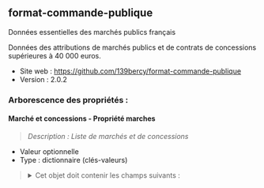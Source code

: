 <MenuSchema />

## format-commande-publique

Données essentielles des marchés publics français

Données des attributions de marchés publics et de contrats de concessions supérieures à 40 000 euros.

- Site web : https://github.com/139bercy/format-commande-publique
- Version : 2.0.2

### Arborescence des propriétés :

#### Marché et concessions - Propriété marches
> *Description : Liste de marchés et de concessions*<br>
- Valeur optionnelle
- Type : dictionnaire (clés-valeurs)

<blockquote>
<details>

<summary>Cet objet doit contenir les champs suivants :</summary>

#### Propriété marche
- Type : liste

<blockquote>
<details>

<summary>Cette propriété doit contenir une liste d'éléments parmi les suivants :</summary>

#### Format réglementaire de publication des données essentielles des marchés publics français - Propriété marcheList
- Valeur optionnelle
- Type : dictionnaire (clés-valeurs)

<blockquote>
<details>

<summary>Cet objet doit contenir les champs suivants :</summary>

#### Identifiant de marché - Propriété id
> *Description : L'identifiant de marché est un numéro d'ordre interne propre à l'acheteur public (1 à 16 caractères). Les caractères spéciaux suivants sont à éviter autant que possible : &, ", \, <, espace, virgule, point virgule.*<br>
- Valeur obligatoire
- Type : chaîne de caractères

#### Type d'objet (marché, contrat de concession) - Propriété _type
- Valeur optionnelle
- Type : chaîne de caractères
- Motif : `^Marché$`

#### Propriété acheteur
- Type : dictionnaire (clés-valeurs)

<blockquote>
<details>

<summary>Cet objet doit contenir les champs suivants :</summary>

#### Identifiant SIRET de l'acheteur - Propriété id
> *Description : http://xml.insee.fr/schema/siret.html#SIRET_stype*<br>
- Valeur obligatoire
- Type : chaîne de caractères
- Motif : `^[0-9]{14}$`

</details>
</blockquote>

#### Nature du marché - Propriété nature
> *Description : La nature du marché.*<br>
- Valeur obligatoire
- Type : chaîne de caractères
- Valeurs autorisées :
   - Marché
   - Marché de partenariat
   - Marché de défense ou de sécurité

#### Objet du marché - Propriété objet
> *Description : Description synthétique de l'objet du marché ou du lot.*<br>
- Valeur obligatoire
- Type : chaîne de caractères

#### Code CPV - Propriété codeCPV
> *Description : Nomenclature européenne permettant d'identifier les catégories de biens et de service faisant l'objet du marché (http://simap.ted.europa.eu/web/simap/cpv). Exemple: 45112500 (même si toléré, il préférable d'omettre le caractère de contrôle (-9))*<br>
- Valeur obligatoire
- Type : chaîne de caractères
- Motif : `^[0-9]{8}(-[0-9])?$`

#### Technique d'achat - Propriété techniques
> *Description : Liste des techniques d'achat utilisées par l'acheteur*<br>
- Valeur obligatoire
- Type : dictionnaire (clés-valeurs)

<blockquote>
<details>

<summary>Cet objet doit contenir les champs suivants :</summary>

#### technique - Propriété technique
- Valeur obligatoire
- Type : liste
- Valeurs autorisées :
   - Accord-cadre
   - Concours
   - Système de qualification
   - Système d'acquisition dynamique
   - Catalogue électronique
   - Enchère électronique
   - Sans objet

</details>
</blockquote>

#### modalités d'exécution - Propriété modalitesExecution
> *Description : la ou les modalités d'exécution du marché public*<br>
- Valeur obligatoire
- Type : dictionnaire (clés-valeurs)

<blockquote>
<details>

<summary>Cet objet doit contenir les champs suivants :</summary>

#### modaliteExecution - Propriété modaliteExecution
- Valeur obligatoire
- Type : liste
- Valeurs autorisées :
   - Tranches
   - Bons de commande
   - Marchés subséquents
   - Sans objet

</details>
</blockquote>

#### Identifiant de marché - Propriété idAccordCadre
> *Description : L'identifiant de marché est un numéro d'ordre interne propre à l'acheteur public (1 à 16 caractères). Les caractères spéciaux suivants sont à éviter autant que possible : &, ", \, <, espace, virgule, point virgule.*<br>
- Valeur optionnelle
- Type : chaîne de caractères

#### Marché innovant - Propriété marcheInnovant
> *Description : Marché public comportant des travaux, services ou fournitures innovants*<br>
- Valeur obligatoire
- Type : booléen

#### CCAG de référence - Propriété ccag
> *Description : Cahiers des clauses administratives générales de référence du marché public*<br>
- Valeur obligatoire
- Type : chaîne de caractères
- Valeurs autorisées :
   - Travaux
   - Maitrise d'œuvre
   - Fournitures courantes et services
   - Marchés industriels
   - Prestations intellectuelles
   - Techniques de l'information et de la communication
   - Pas de CCAG

#### Nombre d'offres reçues - Propriété offresRecues
> *Description : Nombre d'offres reçues par l'acheteur de la part des soumissionnaires. Comprend aussi les offres irrégulières, inacceptables, inappropriées et anormalement basses.*<br>
- Valeur obligatoire
- Type : nombre entier

#### Attribution d'une avance - Propriété attributionAvance
> *Description : Une avance a été attribuée au titulaire principal du marché public*<br>
- Valeur obligatoire
- Type : booléen

#### Taux de l'avance - Propriété tauxAvance
> *Description : Taux de l'avance attribuée au titulaire principal du marché public par rapport au montant du marché (O.1 = 10 % du montant du marché). En fonction de la valeur de attributionAvance, une valeur égale à 0 signifie qu'il y a une avance  mais que le taux n'est pas connu (attributionAvance=true).*<br>
- Valeur optionnelle
- Type : nombre

#### Type de groupement d'opérateurs - Propriété typeGroupementOperateurs
> *Description : Le type de groupement d'entreprises ou d'opérateurs économiques*<br>
- Valeur obligatoire
- Type : chaîne de caractères
- Valeurs autorisées :
   - Conjoint
   - Solidaire
   - Pas de groupement

#### Sous-traitance déclarée - Propriété sousTraitanceDeclaree
> *Description : Au moment de la notification du marché, les titulaires du marché ont déclaré s'appuyer sur un ou plusieurs sous-traitants pour ce marché public.*<br>
- Valeur obligatoire
- Type : booléen

#### Actes spéciaux de sous-traitance - Propriété actesSousTraitance
> *Description : Les actes spéciaux de sous-traitance ayant été notifiés par l'acheteur.*<br>
- Valeur optionnelle
- Type : liste

<blockquote>
<details>

<summary>Cette propriété doit contenir une liste d'éléments parmi les suivants :</summary>

#### Propriété ActeSousTraitanceArray
- Type : dictionnaire (clés-valeurs)

<blockquote>
<details>

<summary>Cet objet doit contenir les champs suivants :</summary>

#### Acte spécial de sous-traitance - Propriété acteSousTraitance
- Valeur obligatoire
- Type : dictionnaire (clés-valeurs)

<blockquote>
<details>

<summary>Cet objet doit contenir les champs suivants :</summary>

#### Numéro d'identification de l'acte spécial de sous-traitance - Propriété id
> *Description : Numéro permettant d'identifier l'acte spécial de sous-traitance. Il doit être unique au sein d'un marché public et former une séquence croissante correspondant à l'ordre des notifications.*<br>
- Valeur obligatoire
- Type : nombre entier

#### Sous-traitant - Propriété sousTraitant
> *Description : Sous-traitant d'un acte spécial de sous-traitance*<br>
- Valeur obligatoire
- Type : dictionnaire (clés-valeurs)

<blockquote>
<details>

<summary>Cet objet doit contenir les champs suivants :</summary>

#### Type d'identifiant du sous-traitant - Propriété typeIdentifiant
> *Description : Le type d'identifiant utilisé pour identifier le sous-traitant du marché.*<br>
- Valeur obligatoire
- Type : chaîne de caractères
- Valeurs autorisées :
   - SIRET
   - TVA
   - TAHITI
   - RIDET
   - FRWF
   - IREP
   - HORS-UE

#### Identifiant du sous-traitant - Propriété id
> *Description : Types d'identifiants possibles (favoriser le SIRET) : SIRET, TVA, TAHITI, RIDET, FRWF, IREP, HORS-UE.*<br>
- Valeur obligatoire
- Type : chaîne de caractères

</details>
</blockquote>

#### Durée de l'acte spécial de sous-traitance - Propriété dureeMois
> *Description : La durée de l'acte spécial de sous-traitance, en mois, telle que définie au moment de sa notification. Si une fois les données initiales de l'acte spécial publiées une modification de sa durée intervient, elle doit être retranscrite via un objet enfant de modificationsActesSousTraitance et la propriété dureeMois initiale ne doit pas être modifiée.*<br>
- Valeur obligatoire
- Type : nombre entier

#### Date de notification de l'acte spécial de sous-traitance - Propriété dateNotification
> *Description : Date à laquelle l'acte spéciale de sous-traitance a été notifié au sous-traitant, au format AAAA-MM-JJ.*<br>
- Valeur obligatoire
- Type : chaîne de caractères
- Motif : `\d{4}-\d{2}-\d{2}`

#### Date de la publication des données de l'acte spécial de sous-traitance - Propriété datePublicationDonnees
> *Description : Date à laquelle les données essentielles de l'acte de sous-traitance ont été publiées sur data.gouv.fr, au format AAAA-MM-JJ.*<br>
- Valeur obligatoire
- Type : chaîne de caractères
- Motif : `\d{4}-\d{2}-\d{2}`

#### Montant HT de l'acte spécial de sous-traitance - Propriété montant
> *Description : Le montant HT de l'acte spécial de sous-traitance ou montant estimé maximum attribué, tel que définie au moment de sa notification. Si une fois les données initiales de l'acte spécial publiées une modification de son montant intervient, elle doit être retranscrite via un objet enfant de modificationsActesSousTraitance et la propriété montant initiale ne doit pas être modifiée.*<br>
- Valeur obligatoire
- Type : nombre

#### Modalités de variation du prix de l'acte spécial de sous-traitance - Propriété variationPrix
- Valeur obligatoire
- Type : chaîne de caractères
- Valeurs autorisées :
   - Ferme
   - Actualisable
   - Révisable

</details>
</blockquote>

</details>
</blockquote>

</details>
</blockquote>

#### Procédure de passation du marché - Propriété procedure
> *Description : La procédure de passation de marché utilisée par l'acheteur*<br>
- Valeur obligatoire
- Type : chaîne de caractères
- Valeurs autorisées :
   - Procédure adaptée
   - Appel d'offres ouvert
   - Appel d'offres restreint
   - Procédure avec négociation
   - Marché passé sans publicité ni mise en concurrence préalable
   - Dialogue compétitif

#### Lieu d'exécution principal du marché - Propriété lieuExecution
> *Description : Commune, canton, arrondissement, département, région ou pays d'exécution du marché.*<br>
- Valeur obligatoire
- Type : dictionnaire (clés-valeurs)

<blockquote>
<details>

<summary>Cet objet doit contenir les champs suivants :</summary>

#### Code du lieu d'exécution - Propriété code
> *Description : Code du lieu d'exécution (code postal, commune, canton, arrondissement, département, région, pays). Les codes INSEE sont à privilégier aux dépens du code postal. Exemple : 2B002*<br>
- Valeur obligatoire
- Type : chaîne de caractères

#### Type de code du lieu d'exécution - Propriété typeCode
> *Description : Le type de code utilisé pour désigner le lieu d'exécution. Hormis le « Code postal », les codes sont des codes géographiques gérés par l'INSEE (http://www.insee.fr/fr/methodes/nomenclatures/cog/default.asp)*<br>
- Valeur obligatoire
- Type : chaîne de caractères
- Valeurs autorisées :
   - Code postal
   - Code commune
   - Code arrondissement
   - Code canton
   - Code département
   - Code région
   - Code pays

</details>
</blockquote>

#### Durée initiale du marché - Propriété dureeMois
> *Description : La durée du marché, en mois, telle que définie au moment de la publication des données. Si une fois les données initiales du marché publiées une modification de la durée du marché intervient, elle doit être retranscrite via un objet enfant de Modifications et la propriété Duree initiale ne doit pas être modifiée. La durée initale du marché comprend la durée des tranches et reconductions potentielles.*<br>
- Valeur obligatoire
- Type : nombre entier

#### Date de la notification du marché - Propriété dateNotification
> *Description : Date à laquelle le marché a été notifié au(x) titulaire(s), au format AAAA-MM-JJ.*<br>
- Valeur obligatoire
- Type : chaîne de caractères
- Motif : `\d{4}-\d{2}-\d{2}`

#### Date de la publication des données essentielles du marché - Propriété datePublicationDonnees
> *Description : Date à laquelle les données essentielles du marché décrit ont été publiées sur data.gouv.fr pour la première fois. Cette date n'est donc pas mise à jour en cas de modification du marché.*<br>
- Valeur obligatoire
- Type : chaîne de caractères
- Motif : `\d{4}-\d{2}-\d{2}`

#### Montant forfaitaire ou estimé maximum HT - Propriété montant
- Valeur obligatoire
- Type : nombre

#### type prix - Propriété typesPrix
> *Description : Le type prix du marché public*<br>
- Valeur obligatoire
- Type : dictionnaire (clés-valeurs)

<blockquote>
<details>

<summary>Cet objet doit contenir les champs suivants :</summary>

#### Type Prix - Propriété typePrix
- Valeur obligatoire
- Type : liste
- Valeurs autorisées :
   - Définitif ferme
   - Définitif actualisable
   - Définitif révisable
   - Provisoire

</details>
</blockquote>

#### Forme du prix - Propriété formePrix
- Valeur obligatoire
- Type : chaîne de caractères
- Valeurs autorisées :
   - Unitaire
   - Forfaitaire
   - Mixte

#### Part des produits provenant de l'Union européenne - Propriété origineUE
> *Description : Pour les marchés de fournitures de denrées alimentaires, de véhicules, de produits de santé et d'habillement, selon la liste annexée à l'arrêté, la part des produits issus de l'Union européenne avec laquelle le marché sera exécuté. 0.2 = 20 % de la part des produits provient de l'Union européenne. Cette valeur ne peut pas être inférieure à la valeur d'origineFrance.*<br>
- Valeur optionnelle
- Type : nombre

#### Part des produits français - Propriété origineFrance
> *Description : Pour les marchés de fournitures de denrées alimentaires, de véhicules, de produits de santé et d'habillement, selon la liste annexée à l'arrêté, la part des produits français avec laquelle le marché sera exécuté. 0.2 = 20 % de la part des produits sont français. Cette valeur ne peut pas être supérieure à la valeur d'origineUE.*<br>
- Valeur optionnelle
- Type : nombre

#### Titulaires du marché - Propriété titulaires
> *Description : Les opérateurs économiques titulaires du marché*<br>
- Valeur obligatoire
- Type : liste

<blockquote>
<details>

<summary>Cette propriété doit contenir une liste d'éléments parmi les suivants :</summary>

#### Propriété TitulaireArray
- Type : dictionnaire (clés-valeurs)

<blockquote>
<details>

<summary>Cet objet doit contenir les champs suivants :</summary>

#### titulaire - Propriété titulaire
- Valeur obligatoire
- Type : dictionnaire (clés-valeurs)

<blockquote>
<details>

<summary>Cet objet doit contenir les champs suivants :</summary>

#### Type d'identifiant du titulaire - Propriété typeIdentifiant
> *Description : Le type d'identifiant utilisé pour identifier le titulaire du marché.*<br>
- Valeur obligatoire
- Type : chaîne de caractères
- Valeurs autorisées :
   - SIRET
   - TVA
   - TAHITI
   - RIDET
   - FRWF
   - IREP
   - HORS-UE

#### Identifiant du titulaire - Propriété id
> *Description : Types d'identifiants possibles (favoriser le SIRET) : SIRET, TVA, TAHITI, RIDET, FRWF, IREP, HORS-UE.*<br>
- Valeur obligatoire
- Type : chaîne de caractères

</details>
</blockquote>

</details>
</blockquote>

</details>
</blockquote>

#### Considérations sociales - Propriété considerationsSociales
> *Description : Les considérations sociales du marché public*<br>
- Valeur obligatoire
- Type : dictionnaire (clés-valeurs)

<blockquote>
<details>

<summary>Cet objet doit contenir les champs suivants :</summary>

</details>
</blockquote>

#### Considérations environnementales - Propriété considerationsEnvironnementales
> *Description : Les considérations environnementales du marché public*<br>
- Valeur obligatoire
- Type : dictionnaire (clés-valeurs)

<blockquote>
<details>

<summary>Cet objet doit contenir les champs suivants :</summary>

</details>
</blockquote>

#### Modifications des actes spéciaux de sous-traitance - Propriété modificationsActesSousTraitance
> *Description : Une fois les données essentielles d'un acte spécial de sous-traitance publiées dans actesSousTraitance, aucune modification des données n'est possible, si ce n'est par l'ajout d'objets dans modificationsActesSousTraitance.*<br>
- Valeur optionnelle
- Type : liste

<blockquote>
<details>

<summary>Cette propriété doit contenir une liste d'éléments parmi les suivants :</summary>

#### Propriété ModificationActesSousTraitanceArray
- Type : dictionnaire (clés-valeurs)

<blockquote>
<details>

<summary>Cet objet doit contenir les champs suivants :</summary>

#### Modification d'un acte spécial de sous-traitance - Propriété modificationActeSousTraitance
- Valeur obligatoire
- Type : dictionnaire (clés-valeurs)

<blockquote>
<details>

<summary>Cet objet doit contenir les champs suivants :</summary>

#### Numéro d'identification de l'acte spécial de sous-traitance - Propriété id
> *Description : Numéro permettant d'identifier l'acte spécial de sous-traitance à modifier.*<br>
- Valeur obligatoire
- Type : nombre entier

#### Durée de l'acte spécial de sous-traitance - Propriété dureeMois
> *Description : La nouvelle durée de l'acte spécial de sous-traitance, en mois.*<br>
- Valeur obligatoire
- Type : nombre entier

#### Date de notification de la modification de l'acte spécial de sous-traitance - Propriété dateNotificationModificationSousTraitance
> *Description : Date à laquelle la modification de l'acte spécial de sous-traitance a été notifiée au sous-traitant, au format AAAA-MM-JJ.*<br>
- Valeur obligatoire
- Type : chaîne de caractères
- Motif : `\d{4}-\d{2}-\d{2}`

#### Nouveau montant HT de l'acte spécial de sous-traitance ou montant estimé maximum attribué - Propriété montant
> *Description : Le nouveau montant HT de la sous-traitance*<br>
- Valeur obligatoire
- Type : nombre

#### Date de la publication des données de la modification de l'acte spécial de sous-traitance - Propriété datePublicationDonnees
> *Description : Date à laquelle les données essentielles sont republiées suite à la modification, au format AAAA-MM-JJ.*<br>
- Valeur obligatoire
- Type : chaîne de caractères
- Motif : `\d{4}-\d{2}-\d{2}`

</details>
</blockquote>

</details>
</blockquote>

</details>
</blockquote>

#### Modifications des données du marché après leur publication initiale - Propriété modifications
> *Description : Une fois les données essentielles du marché publiées, aucune modification des données n'est possible, si ce n'est l'ajout d'objets dans Modifications.*<br>
- Valeur optionnelle
- Type : liste

<blockquote>
<details>

<summary>Cette propriété doit contenir une liste d'éléments parmi les suivants :</summary>

#### Propriété ModificationArray
- Type : dictionnaire (clés-valeurs)

<blockquote>
<details>

<summary>Cet objet doit contenir les champs suivants :</summary>

#### Modification - Propriété modification
> *Description : Une modification du marché ayant lieu après la publication des données essentielles du marché.*<br>
- Valeur obligatoire
- Type : dictionnaire (clés-valeurs)

<blockquote>
<details>

<summary>Cet objet doit contenir les champs suivants :</summary>

#### Numéro d'identification de la modification - Propriété id
> *Description : Numéro permettant d'identifier la modification. Il doit être unique au sein d'un marché public et former une séquence croissante correspondant à l'ordre de notification des modifications.*<br>
- Valeur obligatoire
- Type : nombre entier

#### Date de la notification de la modification - Propriété dateNotificationModification
> *Description : Date à laquelle la modification du marché public a été notifiée au titulaire.*<br>
- Valeur obligatoire
- Type : chaîne de caractères
- Motif : `\d{4}-\d{2}-\d{2}`

#### Date de la republication des données incluant la modification - Propriété datePublicationDonneesModification
> *Description : Date à laquelle les données essentielles sont republiées suite à la modification, au format AAAA-MM-JJ.*<br>
- Valeur obligatoire
- Type : chaîne de caractères
- Motif : `\d{4}-\d{2}-\d{2}`

#### Nouvelle durée, en mois - Propriété dureeMois
- Valeur obligatoire
- Type : nombre entier

#### Nouveau montant - Propriété montant
- Valeur obligatoire
- Type : nombre

#### Liste des titulaires après la modification - Propriété titulaires
- Valeur obligatoire
- Type : liste

<blockquote>
<details>

<summary>Cette propriété doit contenir une liste d'éléments parmi les suivants :</summary>

#### Propriété TitulaireArray
- Type : dictionnaire (clés-valeurs)

<blockquote>
<details>

<summary>Cet objet doit contenir les champs suivants :</summary>

#### titulaire - Propriété titulaire
- Valeur obligatoire
- Type : dictionnaire (clés-valeurs)

<blockquote>
<details>

<summary>Cet objet doit contenir les champs suivants :</summary>

#### Type d'identifiant du titulaire - Propriété typeIdentifiant
> *Description : Le type d'identifiant utilisé pour identifier le titulaire du marché.*<br>
- Valeur obligatoire
- Type : chaîne de caractères
- Valeurs autorisées :
   - SIRET
   - TVA
   - TAHITI
   - RIDET
   - FRWF
   - IREP
   - HORS-UE

#### Identifiant du titulaire - Propriété id
> *Description : Types d'identifiants possibles (favoriser le SIRET) : SIRET, TVA, TAHITI, RIDET, FRWF, IREP, HORS-UE.*<br>
- Valeur obligatoire
- Type : chaîne de caractères

</details>
</blockquote>

</details>
</blockquote>

</details>
</blockquote>

</details>
</blockquote>

</details>
</blockquote>

</details>
</blockquote>

</details>
</blockquote>

</details>
</blockquote>

#### Propriété contrat-concession
- Type : liste

<blockquote>
<details>

<summary>Cette propriété doit contenir une liste d'éléments parmi les suivants :</summary>

#### Format réglementaire de publication des données essentielles des contrats de concession français - Propriété contrat-concessionList
- Valeur optionnelle
- Type : dictionnaire (clés-valeurs)

<blockquote>
<details>

<summary>Cet objet doit contenir les champs suivants :</summary>

#### Identifiant de contrat de concession - Propriété id
> *Description : L'identifiant de contrat de concession est un numéro d'ordre interne propre à l'acheteur public (1 à 16 caractères). Les caractères spéciaux suivants sont à éviter autant que possible : &, ", \, <, espace, virgule, point virgule.*<br>
- Valeur obligatoire
- Type : chaîne de caractères

#### Autorité concédante - Propriété autoriteConcedante
> *Description : L'autorité concédante qui signe le contrat de concession.*<br>
- Valeur obligatoire
- Type : dictionnaire (clés-valeurs)

<blockquote>
<details>

<summary>Cet objet doit contenir les champs suivants :</summary>

#### Identifiant SIRET de l'autorité concédante - Propriété id
> *Description : http://xml.insee.fr/schema/siret.html#SIRET_stype*<br>
- Valeur obligatoire
- Type : chaîne de caractères
- Motif : `^[0-9]{14}$`

</details>
</blockquote>

#### Nature du marché - Propriété nature
> *Description : La nature du marché.*<br>
- Valeur obligatoire
- Type : chaîne de caractères
- Valeurs autorisées :
   - Concession de travaux
   - Concession de service
   - Concession de service public
   - Délégation de service public

#### Objet du contrat de concession - Propriété objet
> *Description : Description synthétique de l'objet du contrat de concession.*<br>
- Valeur obligatoire
- Type : chaîne de caractères

#### Procédure de passation utilisée - Propriété procedure
> *Description : La procédure de passation de marché utilisée par l'autorité concédante*<br>
- Valeur obligatoire
- Type : chaîne de caractères
- Valeurs autorisées :
   - Procédure négociée ouverte
   - Procédure non négociée ouverte
   - Procédure négociée restreinte
   - Procédure non négociée restreinte

#### Durée du contrat de concession - Propriété dureeMois
> *Description : La durée du contrat de concession, en mois.*<br>
- Valeur obligatoire
- Type : nombre entier

#### Date de la signature du marché - Propriété dateSignature
> *Description : Date à laquelle le contrat de concession a été signé par l'autorité concédante, au format AAAA-MM-JJ.*<br>
- Valeur obligatoire
- Type : chaîne de caractères
- Motif : `\d{4}-\d{2}-\d{2}`

#### Date de la publication des données essentielles du contrat de concession - Propriété datePublicationDonnees
> *Description : Date à laquelle les données essentielles du contrat de concession ont été publiées par l'acheteur sur data.gouv.fr, au format AAAA-MM-JJ.*<br>
- Valeur obligatoire
- Type : chaîne de caractères
- Motif : `\d{4}-\d{2}-\d{2}`

#### Date du début de l'exécution du contrat de concession - Propriété dateDebutExecution
> *Description : Date à laquelle a commencé l'exécution du contrat de concession, au format AAAA-MM-JJ.*<br>
- Valeur obligatoire
- Type : chaîne de caractères
- Motif : `\d{4}-\d{2}-\d{2}`

#### Valeur globale attribuée - Propriété valeurGlobale
- Valeur obligatoire
- Type : nombre

#### Montant de la subvention publique ou de tout autre avantage financier - Propriété montantSubventionPublique
> *Description : Si aucune avantage financier n'est octroyée, indiquer 0.*<br>
- Valeur obligatoire
- Type : nombre

#### Données d'exécution - Propriété donneesExecution
> *Description : Les données d'exécution du contrat de concession à une date donnée. Tous les ans, l'autorité concédante publie les données d'exécution, jusqu'à la fin du contrat de concession. Ces données ne sont inclues qu'à partir de la première année, pas lors de la publication initiale des données qui fait suite à la notification.*<br>
- Valeur optionnelle
- Type : liste

<blockquote>
<details>

<summary>Cette propriété doit contenir une liste d'éléments parmi les suivants :</summary>

#### Propriété DonneesExecutionArray
- Type : dictionnaire (clés-valeurs)

<blockquote>
<details>

<summary>Cet objet doit contenir les champs suivants :</summary>

#### Données d'éxecution - Propriété donneesAnnuelles
- Valeur obligatoire
- Type : dictionnaire (clés-valeurs)

<blockquote>
<details>

<summary>Cet objet doit contenir les champs suivants :</summary>

#### Date de publication des données d'exécution - Propriété datePublicationDonneesExecution
- Valeur obligatoire
- Type : chaîne de caractères
- Motif : `\d{4}-\d{2}-\d{2}`

#### Dépenses d'investissement - Propriété depensesInvestissement
- Valeur obligatoire
- Type : nombre

#### Tarifs - Propriété tarifs
> *Description : Les principaux tarifs à la charge des usagers*<br>
- Valeur obligatoire
- Type : liste

<blockquote>
<details>

<summary>Cette propriété doit contenir une liste d'éléments parmi les suivants :</summary>

#### Propriété TarifArray
- Type : dictionnaire (clés-valeurs)

<blockquote>
<details>

<summary>Cet objet doit contenir les champs suivants :</summary>

#### Tarif à la charge des usagers - Propriété tarif
- Valeur obligatoire
- Type : dictionnaire (clés-valeurs)

<blockquote>
<details>

<summary>Cet objet doit contenir les champs suivants :</summary>

#### Intitulé du tarif - Propriété intituleTarif
- Valeur obligatoire
- Type : chaîne de caractères

#### Tarif - Propriété tarif
- Valeur obligatoire
- Type : nombre

</details>
</blockquote>

</details>
</blockquote>

</details>
</blockquote>

</details>
</blockquote>

</details>
</blockquote>

</details>
</blockquote>

#### Concessionnaires - Propriété concessionnaires
> *Description : Les opérateurs économiques auxquels a été attribué le contrat de concession*<br>
- Valeur obligatoire
- Type : liste

<blockquote>
<details>

<summary>Cette propriété doit contenir une liste d'éléments parmi les suivants :</summary>

#### Propriété ConcessionnaireArray
- Type : dictionnaire (clés-valeurs)

<blockquote>
<details>

<summary>Cet objet doit contenir les champs suivants :</summary>

#### Concessionnaire - Propriété concessionnaire
- Valeur obligatoire
- Type : dictionnaire (clés-valeurs)

<blockquote>
<details>

<summary>Cet objet doit contenir les champs suivants :</summary>

#### Type d'identifiant du concessionnaire - Propriété typeIdentifiant
> *Description : Le type d'identifiant utilisé pour identifier le concessionnaire.*<br>
- Valeur obligatoire
- Type : chaîne de caractères
- Valeurs autorisées :
   - SIRET
   - TVA
   - TAHITI
   - RIDET
   - FRWF
   - IREP
   - HORS-UE

#### Identifiant du concessionnaire - Propriété id
> *Description : Types d'identifiants possibles (favoriser le SIRET) : SIRET, TVA, TAHITI, RIDET, FRWF, IREP, HORS-UE.*<br>
- Valeur obligatoire
- Type : chaîne de caractères

</details>
</blockquote>

</details>
</blockquote>

</details>
</blockquote>

#### Considérations sociales - Propriété considerationsSociales
> *Description : Les considérations sociales du marché public*<br>
- Valeur obligatoire
- Type : dictionnaire (clés-valeurs)

<blockquote>
<details>

<summary>Cet objet doit contenir les champs suivants :</summary>

</details>
</blockquote>

#### Considérations environnementales - Propriété considerationsEnvironnementales
> *Description : Les considérations environnementales du marché public*<br>
- Valeur obligatoire
- Type : dictionnaire (clés-valeurs)

<blockquote>
<details>

<summary>Cet objet doit contenir les champs suivants :</summary>

</details>
</blockquote>

#### Modifications des données du contrat de concession après leur publication initiale - Propriété modifications
> *Description : Une fois les données essentielles du contrat de concession publiées, aucune modification des données n'est possible, si ce n'est l'ajout d'objets dans Modifications.*<br>
- Valeur optionnelle
- Type : liste

<blockquote>
<details>

<summary>Cette propriété doit contenir une liste d'éléments parmi les suivants :</summary>

#### Propriété ModificationArray
- Type : dictionnaire (clés-valeurs)

<blockquote>
<details>

<summary>Cet objet doit contenir les champs suivants :</summary>

#### Modification - Propriété modification
> *Description : Une modification du contrat de concession ayant lieu après la publication initiale des données essentielles.*<br>
- Valeur obligatoire
- Type : dictionnaire (clés-valeurs)

<blockquote>
<details>

<summary>Cet objet doit contenir les champs suivants :</summary>

#### Numéro d'identification de la modification - Propriété id
> *Description : Ce numéro permet d'identifier une modification de manière unique au sein d'un marché public. Les numéros d'identification de modification doivent être attribués de manière séquentielle de façon à pouvoir trier les modifications par ordre chronologique croissant.*<br>
- Valeur obligatoire
- Type : nombre entier

#### Date de la signature de la modification - Propriété dateSignatureModification
> *Description : Date à laquelle la modification du contrat de concession a été signée par l'autorité concédante.*<br>
- Valeur obligatoire
- Type : chaîne de caractères
- Motif : `\d{4}-\d{2}-\d{2}`

#### Date de la republication des données incluant la modification - Propriété datePublicationDonneesModification
> *Description : Date à laquelle les données essentielles sont republiées suite à la modification, au format AAAA-MM-JJ.*<br>
- Valeur obligatoire
- Type : chaîne de caractères
- Motif : `\d{4}-\d{2}-\d{2}`

#### Nouvelle durée en mois. - Propriété dureeMois
- Valeur obligatoire
- Type : nombre entier

#### Nouvelle valeur globale - Propriété valeurGlobale
- Valeur obligatoire
- Type : nombre

</details>
</blockquote>

</details>
</blockquote>

</details>
</blockquote>

</details>
</blockquote>

</details>
</blockquote>

</details>
</blockquote>

